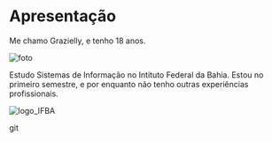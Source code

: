 # Apresentação

Me chamo Grazielly, e tenho 18 anos.

![foto](imagem/foto.png)

Estudo Sistemas de Informação no Intituto Federal da Bahia. Estou no primeiro semestre, e por enquanto não tenho outras experiências profissionais.

![logo_IFBA](https://doity.com.br/media/doity/eventos/evento-59098-logo_organizador.png)


git 
